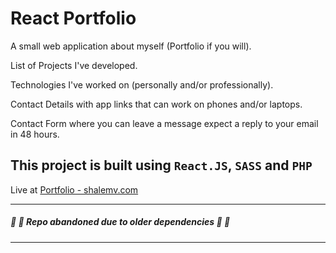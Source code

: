 # React Portfolio

A small web application about myself (Portfolio if you will).

List of Projects I've developed.

Technologies I've worked on (personally and/or professionally).

Contact Details with app links that can work on phones and/or laptops.

Contact Form where you can leave a message expect a reply to your email in 48 hours.

## This project is built using `React.JS`, `SASS` and `PHP`

Live at [Portfolio - shalemv.com](https://www.shalemv.com)


---
##### :no_entry_sign: :no_entry_sign: Repo abandoned due to older dependencies :no_entry_sign: :no_entry_sign:
---
